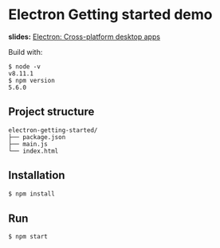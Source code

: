 # Electron Getting started demo

**slides:** [Electron: Cross-platform desktop apps](https://slides.com/jjcc1421/electron-cross-platform-apps/)

Build with:
```
$ node -v 
v8.11.1
$ npm version 
5.6.0
```


## Project structure
```
electron-getting-started/
├── package.json
├── main.js
└── index.html
```

## Installation
```bash
$ npm install
```

## Run
```
$ npm start
```